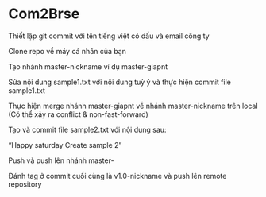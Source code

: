 # Com2Brse

Thiết lập git commit với tên tiếng việt có dấu và email công ty​

Clone repo về máy cá nhân của bạn​

Tạo nhánh master-nickname ví dụ master-giapnt​
  
Sửa nội dung sample1.txt với nội dung tuỳ ý và thực hiện commit file sample1.txt​
  
Thực hiện merge nhánh master-giapnt về nhánh master-nickname trên local
(Có thể xảy ra conflict & non-fast-forward)​
  
Tạo và commit file sample2.txt với nội dung sau:​

“Happy saturday​
Create sample 2”​

Push và push lên nhánh master-<nickname>

Đánh tag ở commit cuối cùng là v1.0-nickname và push lên remote repository
